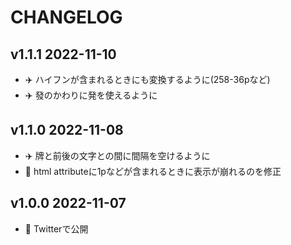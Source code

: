# CHANGELOG

## v1.1.1 2022-11-10

- :airplane: ハイフンが含まれるときにも変換するように(258-36pなど)
- :airplane: 發のかわりに発を使えるように

## v1.1.0 2022-11-08

- :airplane: 牌と前後の文字との間に間隔を空けるように
- :bug: html attributeに1pなどが含まれるときに表示が崩れるのを修正

## v1.0.0 2022-11-07

- :tada: Twitterで公開

